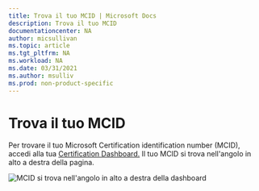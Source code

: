 ```yaml
---
title: Trova il tuo MCID | Microsoft Docs
description: Trova il tuo MCID
documentationcenter: NA
author: micsullivan
ms.topic: article
ms.tgt_pltfrm: NA
ms.workload: NA
ms.date: 03/31/2021
ms.author: msulliv
ms.prod: non-product-specific
---
```


# Trova il tuo MCID

Per trovare il tuo Microsoft Certification identification number (MCID), accedi alla tua [Certification Dashboard.](https://aka.ms/certdashboard) Il tuo MCID si trova nell'angolo in alto a destra della pagina.

![MCID si trova nell'angolo in alto a destra della dashboard](images/certification-dashboard-find-mcid.png)